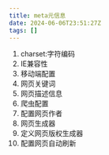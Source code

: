 ```yaml
---
title: meta元信息
date: 2024-06-06T23:51:27Z
tags: []
---
```




1. charset:字符编码
2. IE兼容性
3. 移动端配置
4. 网页关键词
5. 网页描述信息
6. 爬虫配置
7. 配置网页作者
8. 网页生成器
9. 定义网页版权生成器
10. 配置网页自动刷新
